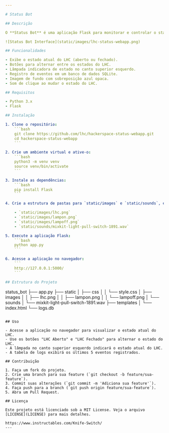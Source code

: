 ```yaml
---

# Status Bot

## Descrição

O **Status Bot** é uma aplicação Flask para monitorar e controlar o status do LHC (Laboratorio Hacker de Campinas). Ele exibe o estado atual do LHC (aberto ou fechado) e mantém um registro de eventos em um banco de dados SQLite. A interface do usuário inclui uma imagem de fundo, botões para alternar o estado do LHC, e uma lâmpada que indica o estado atual. Além disso, a interface tem uma animação de transição e reproduz um som de clique ao mudar o estado.

![Status Bot Interface](static/images/lhc-status-webapp.png)

## Funcionalidades

- Exibe o estado atual do LHC (aberto ou fechado).
- Botões para alternar entre os estados do LHC.
- Lâmpada indicadora de estado no canto superior esquerdo.
- Registro de eventos em um banco de dados SQLite.
- Imagem de fundo com sobreposição azul opaca.
- Som de clique ao mudar o estado do LHC.

## Requisitos

- Python 3.x
- Flask

## Instalação

1. Clone o repositório:
    ```bash
    git clone https://github.com/lhc/hackerspace-status-webapp.git
    cd hackerspace-status-webapp
    ```

2. Crie um ambiente virtual e ative-o:
    ```bash
    python3 -m venv venv
    source venv/bin/activate
    ```

3. Instale as dependências:
    ```bash
    pip install Flask
    ```

4. Crie a estrutura de pastas para `static/images` e `static/sounds`, e adicione as imagens e o arquivo de som correspondentes:

    - `static/images/lhc.png`
    - `static/images/lampon.png`
    - `static/images/lampoff.png`
    - `static/sounds/mixkit-light-pull-switch-1891.wav`

5. Execute a aplicação Flask:
    ```bash
    python app.py
    ```

6. Acesse a aplicação no navegador:
    ```
    http://127.0.0.1:5000/
    ```

## Estrutura do Projeto

```
status_bot
├── app.py
├── static
│   ├── css
│   │   └── style.css
│   ├── images
│   │   ├── lhc.png
│   │   ├── lampon.png
│   │   └── lampoff.png
│   └── sounds
│       └── mixkit-light-pull-switch-1891.wav
├── templates
│   └── index.html
└── logs.db
```

## Uso

- Acesse a aplicação no navegador para visualizar o estado atual do LHC.
- Use os botões "LHC Aberto" e "LHC Fechado" para alternar o estado do LHC.
- A lâmpada no canto superior esquerdo indicará o estado atual do LHC.
- A tabela de logs exibirá os últimos 5 eventos registrados.

## Contribuição

1. Faça um fork do projeto.
2. Crie uma branch para sua feature (`git checkout -b feature/sua-feature`).
3. Commit suas alterações (`git commit -m 'Adiciona sua feature'`).
4. Faça push para a branch (`git push origin feature/sua-feature`).
5. Abra um Pull Request.

## Licença

Este projeto está licenciado sob a MIT License. Veja o arquivo [LICENSE](LICENSE) para mais detalhes.

https://www.instructables.com/Knife-Switch/
---
```


